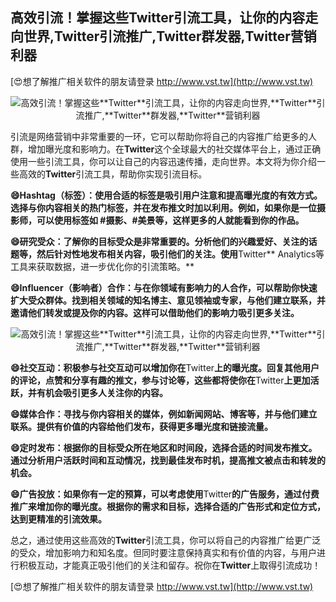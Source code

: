 ## **高效引流！掌握这些**Twitter**引流工具，让你的内容走向世界,**Twitter**引流推广,**Twitter**群发器,**Twitter**营销利器**

[😍想了解推广相关软件的朋友请登录 http://www.vst.tw](http://www.vst.tw)

 <center><img src="https://vst.tw/MP4/tuiguang/png/3.png" alt="高效引流！掌握这些**Twitter**引流工具，让你的内容走向世界,**Twitter**引流推广,**Twitter**群发器,**Twitter**营销利器"></center>

引流是网络营销中非常重要的一环，它可以帮助你将自己的内容推广给更多的人群，增加曝光度和影响力。在**Twitter**这个全球最大的社交媒体平台上，通过正确使用一些引流工具，你可以让自己的内容迅速传播，走向世界。本文将为你介绍一些高效的**Twitter**引流工具，帮助你实现引流目标。

**😄Hashtag（标签）：使用合适的标签是吸引用户注意和提高曝光度的有效方式。选择与你内容相关的热门标签，并在发布推文时加以利用。例如，如果你是一位摄影师，可以使用标签如 #摄影、#美景等，这样更多的人就能看到你的作品。**

**😄研究受众：了解你的目标受众是非常重要的。分析他们的兴趣爱好、关注的话题等，然后针对性地发布相关内容，吸引他们的关注。使用**Twitter** Analytics等工具来获取数据，进一步优化你的引流策略。**

**😄Influencer（影响者）合作：与在你领域有影响力的人合作，可以帮助你快速扩大受众群体。找到相关领域的知名博主、意见领袖或专家，与他们建立联系，并邀请他们转发或提及你的内容。这样可以借助他们的影响力吸引更多关注。**

 <center><img src="https://vst.tw/MP4/tuiguang/png/6.png" alt="高效引流！掌握这些**Twitter**引流工具，让你的内容走向世界,**Twitter**引流推广,**Twitter**群发器,**Twitter**营销利器"></center>

**😄社交互动：积极参与社交互动可以增加你在**Twitter**上的曝光度。回复其他用户的评论，点赞和分享有趣的推文，参与讨论等，这些都将使你在**Twitter**上更加活跃，并有机会吸引更多人关注你的内容。**

**😄媒体合作：寻找与你内容相关的媒体，例如新闻网站、博客等，并与他们建立联系。提供有价值的内容给他们发布，获得更多曝光度和链接流量。**

**😄定时发布：根据你的目标受众所在地区和时间段，选择合适的时间发布推文。通过分析用户活跃时间和互动情况，找到最佳发布时机，提高推文被点击和转发的机会。**

**😄广告投放：如果你有一定的预算，可以考虑使用**Twitter**的广告服务，通过付费推广来增加你的曝光度。根据你的需求和目标，选择合适的广告形式和定位方式，达到更精准的引流效果。**

总之，通过使用这些高效的**Twitter**引流工具，你可以将自己的内容推广给更广泛的受众，增加影响力和知名度。但同时要注意保持真实和有价值的内容，与用户进行积极互动，才能真正吸引他们的关注和留存。祝你在**Twitter**上取得引流成功！

[😍想了解推广相关软件的朋友请登录 http://www.vst.tw](http://www.vst.tw)



